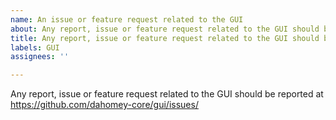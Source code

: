 ```yaml
---
name: An issue or feature request related to the GUI
about: Any report, issue or feature request related to the GUI should be reported at https://github.com/dahomey-core/gui/issues/
title: Any report, issue or feature request related to the GUI should be reported at https://github.com/dahomey-core/gui/issues/
labels: GUI
assignees: ''

---
```


Any report, issue or feature request related to the GUI should be reported at
https://github.com/dahomey-core/gui/issues/
